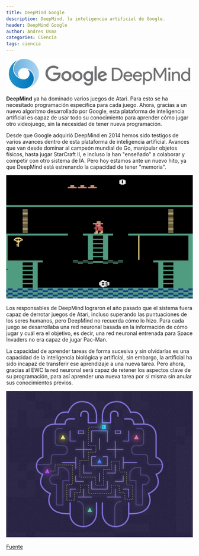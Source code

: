 ```yaml
---
title: DeepMind Google
description: DeepMind, la inteligencia artificial de Google.
header: DeepMind Google
author: Andres Usma
categories: Ciencia
tags: ciencia
---
```


[![DeepMind](../img/deepmind.png)](https://deepmind.com/)

**DeepMind** ya ha dominado varios juegos de Atari. Para esto se ha necesitado 
programación especifica para cada juego. Ahora, gracias a un nuevo algoritmo 
desarrollado por Google, esta plataforma de inteligencia artificial es capaz 
de usar todo su conocimiento para aprender cómo jugar otro videojuego, sin la 
necesidad de tener nueva programación.

Desde que Google adquirió DeepMind en 2014 hemos sido testigos de varios 
avances dentro de esta plataforma de inteligencia artificial. 
Avances que van desde dominar al campeón mundial de Go, manipular 
objetos físicos, hasta jugar StarCraft II, e incluso la han "enseñado" 
a colaborar y competir con otro sistema de IA. Pero hoy estamos ante un nuevo hito, 
ya que DeepMind está estrenando la capacidad de tener "memoria".

![Mario](../img/mario.png "Mario")

Los responsables de DeepMind lograron el año pasado que el sistema fuera 
capaz de derrotar juegos de Atari, incluso superando las puntuaciones de 
los seres humanos, pero DeepMind no recuerda cómo lo hizo. Para cada juego 
se desarrollaba una red neuronal basada en la información de cómo jugar y 
cuál era el objetivo, es decir, una red neuronal entrenada para Space Invaders no era capaz de jugar Pac-Man.

La capacidad de aprender tareas de forma sucesiva y sin olvidarlas es 
una capacidad de la inteligencia biológica y artificial, sin embargo, 
la artificial ha sido incapaz de transferir ese aprendizaje a una nueva tarea. 
Pero ahora, gracias al EWC la red neuronal será capaz de retener los aspectos 
clave de su programación, para así aprender una nueva tarea por sí misma sin anular sus conocimientos previos.

![Cerebero](../img/cerebro.png "Cerebro")

[Fuente](https://www.xataka.com/robotica-e-ia/deepmind-la-inteligencia-artificial-de-google-ya-es-capaz-de-recordar-y-usar-lo-aprendido-en-nuevas-tareas "Fuente")
